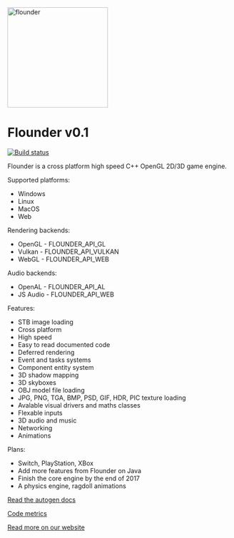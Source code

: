 <img src="https://github.com/Equilibrium-Games/Flounder/blob/master/logo.jpg" alt="flounder" width=225>

# Flounder v0.1
[![Build status](https://ci.appveyor.com/api/projects/status/4uhakf6tt78wov7o?svg=true)](https://ci.appveyor.com/project/Mattparks/flounder)

Flounder is a cross platform high speed C++ OpenGL 2D/3D game engine.

Supported platforms:
 * Windows
 * Linux
 * MacOS
 * Web

Rendering backends:
 * OpenGL - FLOUNDER_API_GL
 * Vulkan - FLOUNDER_API_VULKAN
 * WebGL - FLOUNDER_API_WEB
 
Audio backends:
 * OpenAL - FLOUNDER_API_AL
 * JS Audio - FLOUNDER_API_WEB

Features:
 * STB image loading
 * Cross platform
 * High speed
 * Easy to read documented code
 * Deferred rendering
 * Event and tasks systems
 * Component entity system
 * 3D shadow mapping
 * 3D skyboxes
 * OBJ model file loading
 * JPG, PNG, TGA, BMP, PSD, GIF, HDR, PIC texture loading
 * Avalable visual drivers and maths classes
 * Flexable inputs
 * 3D audio and music
 * Networking
 * Animations
 
Plans:
 * Switch, PlayStation, XBox
 * Add more features from Flounder on Java
 * Finish the core engine by the end of 2017
 * A physics engine, ragdoll animations

[Read the autogen docs](https://equilibrium-games.github.io/Flounder/html/namespaceflounder.html)

[Code metrics](https://equilibrium-games.github.io/Flounder/loc/LocMetrics.html)

[Read more on our website](https://equilibrium.games)